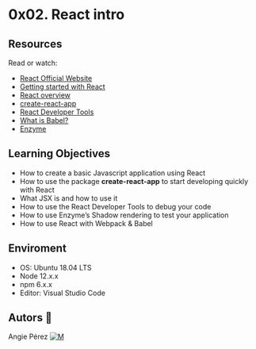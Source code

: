# 0x02. React intro

## Resources

Read or watch:

- [React Official Website](https://reactjs.org/)
- [Getting started with React](https://www.taniarascia.com/getting-started-with-react/)
- [React overview](https://reactjs.org/docs/getting-started.html)
- [create-react-app](https://github.com/facebook/create-react-app)
- [React Developer Tools](https://chrome.google.com/webstore/detail/react-developer-tools/fmkadmapgofadopljbjfkapdkoienihi)
- [What is Babel?](https://babeljs.io/docs/en/)
- [Enzyme](https://enzymejs.github.io/enzyme/docs/api/shallow.html)

## Learning Objectives

- How to create a basic Javascript application using React
- How to use the package **create-react-app** to start developing quickly with React
- What JSX is and how to use it
- How to use the React Developer Tools to debug your code
- How to use Enzyme’s Shadow rendering to test your application
- How to use React with Webpack & Babel

## Enviroment

- OS: Ubuntu 18.04 LTS
- Node 12.x.x
- npm 6.x.x
- Editor: Visual Studio Code

## Autors 🎀

Angie Pérez [![M](https://upload.wikimedia.org/wikipedia/fr/thumb/c/c8/Twitter_Bird.svg/30px-Twitter_Bird.svg.png)](https://twitter.com/xiommyperez)

